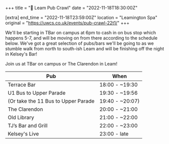 +++
title = "🍻 Leam Pub Crawl"
date = "2022-11-18T18:30:00Z"

[extra]
end_time = "2022-11-18T23:59:00Z"
location = "Leamington Spa"
original = "https://uwcs.co.uk/events/pub-crawl-22t1/"
+++

We'll be starting in TBar on campus at 6pm  to cash in on bus stop which happens 5-7, and will be moving on from there according to the schedule below. We've got a great selection of pubs/bars we'll be going to as we stumble walk from north to south-ish Leam and will be finishing off the night in Kelsey's Bar! 

Join us at TBar on campus or The Clarendon in Leam!

| Pub                                 | When            |
|-------------------------------------|-----------------|
| Terrace Bar                         | 18:00 - ~19:30  |
| U1 Bus to Upper Parade              | 19:30 - ~19:56  |
| (Or take the 11 Bus to Upper Parade | 19:40 - ~20:07) |
| The Clarendon                       | 20:00 - ~21:00  |
| Old Library                         | 21:00 - ~22:00  |
| TJ’s Bar and Grill                  | 22:00 - ~23:00  |
| Kelsey's Live                       | 23:00 - late    |
